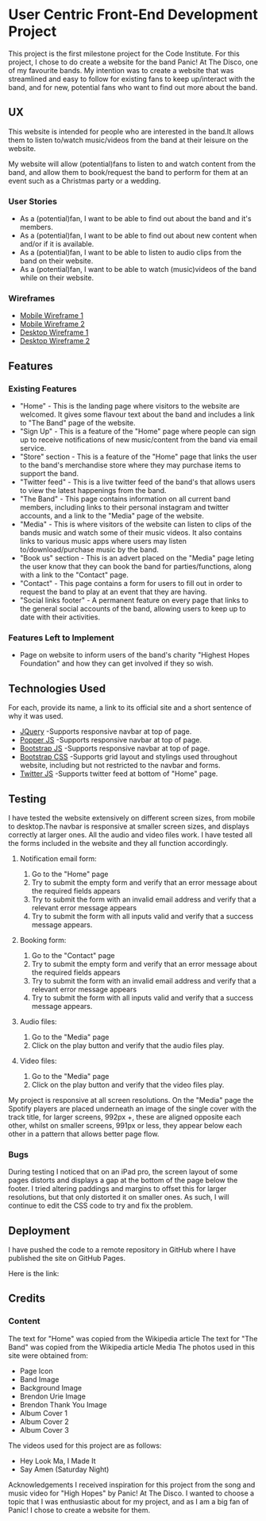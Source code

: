 <h1>User Centric Front-End Development Project</h1>

<p>This project is the first milestone project for the Code Institute. For this project, I chose to do create a website for the band Panic! At The Disco, one of my favourite bands.
My intention was to create a website that was streamlined and easy to follow for existing fans to keep up/interact with the band, and for new, potential fans who want to find out more about the band.</p>

<h2>UX</h2>
<p>This website is intended for people who are interested in the band.It allows them to listen to/watch music/videos from the band at their leisure on the website.</p>

<p>My website will allow (potential)fans to listen to and watch content from the band, and allow them to book/request the band to perform for them at an event such as a Christmas party or a wedding.</p>

<h3>User Stories</h3>
<ul>
<li>As a (potential)fan, I want to be able to find out about the band and it's members.</li>
<li>As a (potential)fan, I want to be able to find out about new content when and/or if it is available.</li>
<li>As a (potential)fan, I want to be able to listen to audio clips from the band on their website.</li>
<li>As a (potential)fan, I want to be able to watch (music)videos of the band while on their website.</li>
</ul>

<h3>Wireframes</h3>
<ul>
<li><a href= "/assets/images/wireframes/Wireframe 1.jpg" target= "_blank">Mobile Wireframe 1</a></li>
<li><a href= "/assets/images/wireframes/Wireframe 2.jpg" target= "_blank">Mobile Wireframe 2</a></li>
<li><a href= "/assets/images/wireframes/Wireframe 3.jpg" target= "_blank">Desktop Wireframe 1</a></li>
<li><a href= "/assets/images/wireframes/Wireframe 4.jpg" target= "_blank">Desktop Wireframe 2</a></li>
</ul>

<h2>Features</h2>

<h3>Existing Features</h3>
<ul>
<li>"Home" - This is the landing page where visitors to the website are welcomed. It gives some flavour text about the band and includes a link to "The Band" page of the website.</li>
<li>"Sign Up" - This is a feature of the "Home" page where people can sign up to receive notifications of new music/content from the band via email service.</li>
<li>"Store" section - This is a feature of the "Home" page that links the user to the band's merchandise store where they may purchase items to support the band.</li>
<li>"Twitter feed" - This is a live twitter feed of the band's that allows users to view the latest happenings from the band.</li>
<li>"The Band" - This page contains information on all current band members, including links to their personal instagram and twitter accounts, and a link to the "Media" page of the website.</li>
<li>"Media" - This is where visitors of the website can listen to clips of the bands music and watch some of their music videos. It also contains links to various music apps where users may listen to/download/purchase music by the band.</li>
<li>"Book us" section - This is an advert placed on the "Media" page leting the user know that they can book the band for parties/functions, along with a link to the "Contact" page.</li>
<li>"Contact" - This page contains a form for users to fill out in order to request the band to play at an event that they are having.</li>
<li>"Social links footer" - A permanent feature on every page that links to the general social accounts of the band, allowing users to keep up to date with their activities.</li>
</ul>


<h3>Features Left to Implement</h3>
<ul>
<li>Page on website to inform users of the band's charity "Highest Hopes Foundation" and how they can get involved if they so wish.</li>
</ul>

<h2>Technologies Used</h2>
For each, provide its name, a link to its official site and a short sentence of why it was used.

<ul>
<li><a href= "https://jquery.com/" target= "_blank">JQuery</a> -Supports responsive navbar at top of page.</li>
<li><a href= "https://popper.js.org/" target= "_blank">Popper JS</a> -Supports responsive navbar at top of page.</li>
<li><a href= "https://getbootstrap.com/docs/4.1/getting-started/introduction/" target= "_blank">Bootstrap JS</a> -Supports responsive navbar at top of page.</li>
<li><a href= "https://getbootstrap.com/docs/4.1/getting-started/introduction/" target= "_blank">Bootstrap CSS</a> -Supports grid layout and stylings used throughout website, including but not restricted to the navbar and forms.</li>
<li><a href= "https://publish.twitter.com/#" target= "_blank">Twitter JS</a> -Supports twitter feed at bottom of "Home" page.</li>
</ul>


<h2>Testing</h2>

<p>I have tested the website extensively on different screen sizes, from mobile to desktop.The navbar is responsive at smaller screen sizes, and displays correctly at larger ones. All the audio and video files work. I have tested all the forms included in the website and they all function accordingly.</p>
<ol>
<li>
<p>Notification email form:</p>
<ol>
<li>Go to the "Home" page</li>
<li>Try to submit the empty form and verify that an error message about the required fields appears</li>
<li>Try to submit the form with an invalid email address and verify that a relevant error message appears</li>
<li>Try to submit the form with all inputs valid and verify that a success message appears.</li>
</ol>
</li>
<li>
<p>Booking form:</p>
<ol>
<li>Go to the "Contact" page</li>
<li>Try to submit the empty form and verify that an error message about the required fields appears</li>
<li>Try to submit the form with an invalid email address and verify that a relevant error message appears</li>
<li>Try to submit the form with all inputs valid and verify that a success message appears.</li>
</ol>
</li>
<li>
<p>Audio files:</p>
<ol>
<li>Go to the "Media" page</li>
<li>Click on the play button and verify that the audio files play.</li>
</ol>
</li>
<li>
<p>Video files:</p>
<ol>
<li>Go to the "Media" page</li>
<li>Click on the play button and verify that the video files play.</li>
</ol>
</li>
</ol>
<p>My project is responsive at all screen resolutions. On the "Media" page the Spotify players are placed underneath an image of the single cover with the track title, for larger screens, 992px +, these are aligned opposite each other, whilst on smaller screens, 991px or less, they appear below each other in a pattern that allows better page flow.</p>


<h3>Bugs</h3>
<p>During testing I noticed that on an iPad pro, the screen layout of some pages distorts and displays a gap at the bottom of the page below the footer. I tried altering paddings and margins to offset this for larger resolutions, but that only distorted it on smaller ones.
As such, I will continue to edit the CSS code to try and fix the problem.</p>

<h2>Deployment</h2>
I have pushed the code to a remote repository in GitHub where I have published the site on GitHub Pages.

Here is the link:<a href= "https://liammcgcistudent.github.io/ucd-milestone-project" target="_blank"></a>


<h2>Credits</h2>
<h3>Content</h3>
The text for "Home" was copied from the Wikipedia article <a href= "https://en.wikipedia.org/wiki/Panic!_at_the_Disco" target= "_blank"></a>
The text for "The Band" was copied from the Wikipedia article <a href= "https://en.wikipedia.org/wiki/Brendon_Urie" target= "_blank"></a>
Media
The photos used in this site were obtained from:
<ul>
<li>Page Icon <a href="https://cdn.shopify.com/s/files/1/0001/8022/4052/products/panic-at-the-disco-logo-sticker-s8022_08db9aaa-2cf8-4ace-a1b5-0432d1213332_1200x1200.jpg?v=1521505157" target="_blank"></a></li>
<li>Band Image <a href="https://en.wikipedia.org/wiki/File:Panic!_At_The_Disco_Shorty_Awards_2015.png" target="_blank"></a></li>
<li>Background Image <a href="https://www.thinglink.com/scene/852988253874159616" target="_blank"></a></li>
<li>Brendon Urie Image <a href="https://static.independent.co.uk/s3fs-public/thumbnails/image/2018/06/18/17/screen-shot-2018-06-18-at-17.13.32.png?width=1368&height=912&fit=bounds&format=pjpg&auto=webp&quality=70" target="_blank"></a></li>
<li>Brendon Thank You Image <a href="https://i.pinimg.com/originals/42/68/9a/42689acc3819ee4f6a3f878a92d5c7c4.png" target="_blank"></a></li>
<li>Album Cover 1 <a href="https://en.wikipedia.org/wiki/Pray_for_the_Wicked#/media/File:PATD_PFTW.jpg" target="_blank"></a></li>
<li>Album Cover 2 <a href="https://en.wikipedia.org/wiki/Death_of_a_Bachelor#/media/File:Death_of_a_Bachelor.jpg" target="_blank"></a></li>
<li>Album Cover 3 <a href="https://en.wikipedia.org/wiki/I_Write_Sins_Not_Tragedies#/media/File:Panic!_at_the_Disco_-_I_Write_Sins_Not_Tragedies.png" target="_blank"></a></li>
</ul>

The videos used for this project are as follows:
<ul>
<li>Hey Look Ma, I Made It <a href= "https://www.youtube.com/watch?v=BzbxacRr5Gk" target="_blank"></a></li>
<li>Say Amen (Saturday Night) <a href= "https://www.youtube.com/watch?v=jVXauWq9Hwg" target="_blank"></a></li>
</ul>

Acknowledgements
I received inspiration for this project from the song and music video for "High Hopes" by Panic! At The Disco. I wanted to choose a topic that I was enthusiastic about for my project, and as I am a big fan of Panic! I chose to create a website for them.